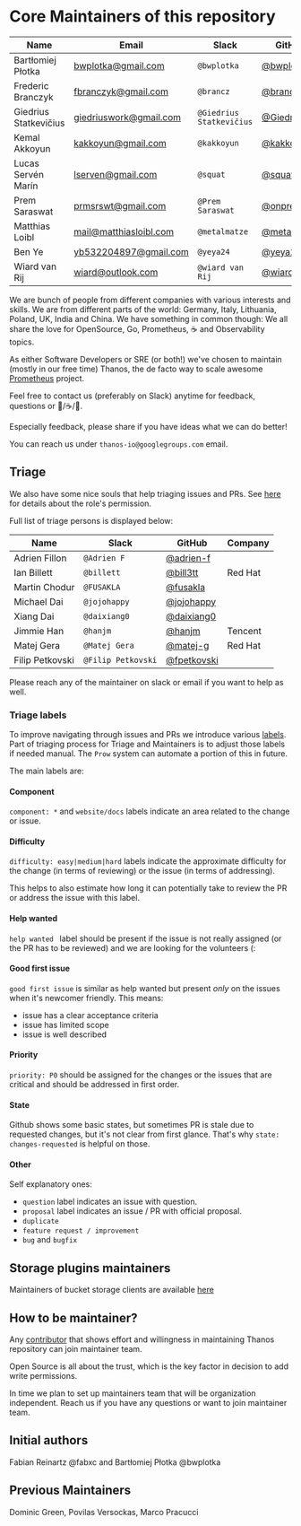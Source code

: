 # Core Maintainers of this repository

| Name                  | Email                  | Slack                    | GitHub                                         | Company       |
|-----------------------|------------------------|--------------------------|------------------------------------------------|---------------|
| Bartłomiej Płotka     | bwplotka@gmail.com     | `@bwplotka`              | [@bwplotka](https://github.com/bwplotka)       | Red Hat       |
| Frederic Branczyk     | fbranczyk@gmail.com    | `@brancz`                | [@brancz](https://github.com/brancz)           | Polar Signals |
| Giedrius Statkevičius | giedriuswork@gmail.com | `@Giedrius Statkevičius` | [@GiedriusS](https://github.com/GiedriusS)     | Vinted        |
| Kemal Akkoyun         | kakkoyun@gmail.com     | `@kakkoyun`              | [@kakkoyun](https://github.com/kakkoyun)       | Polar Signals |
| Lucas Servén Marín    | lserven@gmail.com      | `@squat`                 | [@squat](https://github.com/squat)             | Red Hat       |
| Prem Saraswat         | prmsrswt@gmail.com     | `@Prem Saraswat`         | [@onprem](https://github.com/onprem)           | Red Hat       |
| Matthias Loibl        | mail@matthiasloibl.com | `@metalmatze`            | [@metalmatze](https://github.com/metalmatze)   | Polar Signals |
| Ben Ye                | yb532204897@gmail.com  | `@yeya24`                | [@yeya24](https://github.com/yeya24)           | ByteDance     |
| Wiard van Rij         | wiard@outlook.com      | `@wiard van Rij`         | [@wiardvanrij](https://github.com/wiardvanrij) | Roku          |

We are bunch of people from different companies with various interests and skills. We are from different parts of the world: Germany, Italy, Lithuania, Poland, UK, India and China. We have something in common though: We all share the love for OpenSource, Go, Prometheus, :coffee: and Observability topics.

As either Software Developers or SRE (or both!) we've chosen to maintain (mostly in our free time) Thanos, the de facto way to scale awesome [Prometheus](https://prometheus.io) project.

Feel free to contact us (preferably on Slack) anytime for feedback, questions or :beers:/:coffee:/:tea:.

Especially feedback, please share if you have ideas what we can do better!

You can reach us under `thanos-io@googlegroups.com` email.

## Triage

We also have some nice souls that help triaging issues and PRs. See [here](https://docs.github.com/en/organizations/managing-access-to-your-organizations-repositories/repository-roles-for-an-organization#repository-roles-for-organizations) for details about the role's permission.

Full list of triage persons is displayed below:

| Name            | Slack              | GitHub                                       | Company |
|-----------------|--------------------|----------------------------------------------|---------|
| Adrien Fillon   | `@Adrien F`        | [@adrien-f](https://github.com/adrien-f)     |         |
| Ian Billett     | `@billett`         | [@bill3tt](https://github.com/bill3tt)       | Red Hat |
| Martin Chodur   | `@FUSAKLA`         | [@fusakla](https://github.com/fusakla)       |         |
| Michael Dai     | `@jojohappy`       | [@jojohappy](https://github.com/jojohappy)   |         |
| Xiang Dai       | `@daixiang0`       | [@daixiang0](https://github.com/daixiang0)   |         |
| Jimmie Han      | `@hanjm`           | [@hanjm](https://github.com/hanjm)           | Tencent |
| Matej Gera      | `@Matej Gera`      | [@matej-g](https://github.com/matej-g)       | Red Hat |
| Filip Petkovski | `@Filip Petkovski` | [@fpetkovski](https://github.com/fpetkovski) |         |

Please reach any of the maintainer on slack or email if you want to help as well.

### Triage labels

To improve navigating through issues and PRs we introduce various [labels](https://github.com/thanos-io/thanos/issues/labels). Part of triaging process for Triage and Maintainers is to adjust those labels if needed manual. The `Prow` system can automate a portion of this in future.

The main labels are:

#### Component

`component: *` and `website/docs` labels indicate an area related to the change or issue.

#### Difficulty

`difficulty: easy|medium|hard` labels indicate the approximate difficulty for the change (in terms of reviewing) or the issue (in terms of addressing).

This helps to also estimate how long it can potentially take to review the PR or address the issue with this label.

#### Help wanted

`help wanted ` label should be present if the issue is not really assigned (or the PR has to be reviewed) and we are looking for the volunteers (:

#### Good first issue

`good first issue` is similar as help wanted but present *only* on the issues when it's newcomer friendly. This means:

* issue has a clear acceptance criteria
* issue has limited scope
* issue is well described

#### Priority

`priority: P0` should be assigned for the changes or the issues that are critical and should be addressed in first order.

#### State

Github shows some basic states, but sometimes PR is stale due to requested changes, but it's not clear from first glance. That's why `state: changes-requested` is helpful on those.

#### Other

Self explanatory ones:

* `question` label indicates an issue with question.
* `proposal` label indicates an issue / PR with official proposal.
* `duplicate`
* `feature request / improvement`
* `bug` and `bugfix`

## Storage plugins maintainers

Maintainers of bucket storage clients are available [here](docs/storage.md#supported-clients)

## How to be maintainer?

Any [contributor](CONTRIBUTING.md) that shows effort and willingness in maintaining Thanos repository can join maintainer team.

Open Source is all about the trust, which is the key factor in decision to add write permissions.

In time we plan to set up maintainers team that will be organization independent. Reach us if you have any questions or want to join maintainer team.

## Initial authors

Fabian Reinartz @fabxc and Bartłomiej Płotka @bwplotka

## Previous Maintainers


Dominic Green, Povilas Versockas, Marco Pracucci

